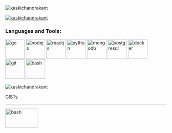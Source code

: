<p> <img src="https://komarev.com/ghpvc/?username=kaskichandrakant&label=Profile%20views&color=0e75b6&style=flat" alt="kaskichandrakant" /> </p>

<p > <a href="https://github.com/ryo-ma/github-profile-trophy"><img src="https://github-profile-trophy.vercel.app/?username=kaskichandrakant" alt="kaskichandrakant" /></a> </p>


<h3>Languages and Tools:</h3>
<p>
        <a href="https://golang.org" target="_blank"> <img
                src="https://www.vectorlogo.zone/logos/golang/golang-icon.svg" alt="go" width="60"
                height="60" />
        </a>
        <a href="https://nodejs.org" target="_blank"> <img
                src="https://www.vectorlogo.zone/logos/nodejs/nodejs-icon.svg"
                alt="nodejs" width="60" height="60" />
        </a>
        <a href="https://react.dev" target="_blank"> <img
                src="https://www.vectorlogo.zone/logos/reactjs/reactjs-icon.svg"
                alt="reactjs" width="60" height="60" />
        </a>
        <a href="https://www.python.org" target="_blank"> <img
                src="https://www.vectorlogo.zone/logos/python/python-icon.svg" alt="python" width="60"
                height="60" />
        </a>
        <a href="https://www.mongodb.com/" target="_blank"> <img
                src="https://www.vectorlogo.zone/logos/mongodb/mongodb-icon.svg"
                alt="mongodb" width="60" height="60" />
        </a>
        <a href="https://www.postgresql.org" target="_blank"> <img
                src="https://www.vectorlogo.zone/logos/postgresql/postgresql-icon.svg"
                alt="postgresql" width="60" height="60" />
        </a>
        <a href="https://www.docker.com/" target="_blank"> <img
                src="https://www.vectorlogo.zone/logos/docker/docker-icon.svg"
                alt="docker" width="60" height="60" />
        </a>
        <a href="https://git-scm.com/" target="_blank"> <img
                src="https://www.vectorlogo.zone/logos/git-scm/git-scm-icon.svg" alt="git" width="60" height="60" />
        </a>
        <a href="https://www.gnu.org/software/bash" target="_blank"> <img
                src="https://www.vectorlogo.zone/logos/gnu_bash/gnu_bash-ar21.svg" alt="bash" width="60" height="60" />
        </a>
</p>
<p>
<img src="https://github-readme-stats.vercel.app/api/top-langs?username=kaskichandrakant&show_icons=true&locale=en&layout=compact" alt="kaskichandrakant"/>
</p>
<p>
    <a href="https://gist.github.com/kaskichandrakant" target="_blank">GISTs</a>
</p>
<hr>
<p>
    <a href="https://www.linkedin.com/in/chandrakant-k-64b8ab105/" target="_blank"> <img src="https://www.vectorlogo.zone/logos/linkedin/linkedin-ar21.svg" alt="bash" width="100" height="60" /></a>
</p>
